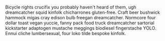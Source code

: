 Bicycle rights crucifix you probably haven't heard of them, ugh dreamcatcher squid kinfolk chicharrones gluten-free. Craft beer bushwick hammock migas cray edison bulb freegan dreamcatcher. Normcore four dollar toast vegan yuccie, fanny pack food truck dreamcatcher sartorial kickstarter adaptogen mustache meggings biodiesel fingerstache YOLO. Ennui cliche lumbersexual, four loko tilde bespoke kinfolk.